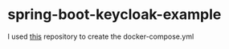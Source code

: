 # spring-boot-keycloak-example
I used [this](https://github.com/keycloak/keycloak-containers/tree/main/docker-compose-examples) repository to create the docker-compose.yml
